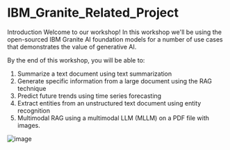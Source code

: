 # IBM_Granite_Related_Project

Introduction
Welcome to our workshop! In this workshop we'll be using the open-sourced IBM Granite AI foundation models for a number of use cases that demonstrates the value of generative AI.

By the end of this workshop, you will be able to:
1. Summarize a text document using text summarization
2. Generate specific information from a large document using the RAG technique
3. Predict future trends using time series forecasting
4. Extract entities from an unstructured text document using entity recognition
5. Multimodal RAG using a multimodal LLM (MLLM) on a PDF file with images.

![image](https://github.com/user-attachments/assets/cd21b62d-9a3c-4ea6-a1fa-f45f86b86fe2)

